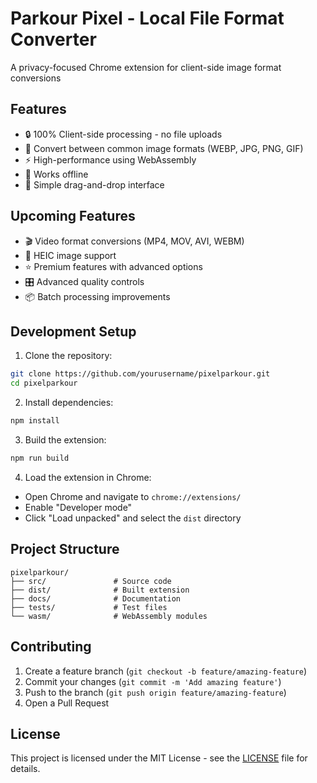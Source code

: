 # Parkour Pixel - Local File Format Converter

A privacy-focused Chrome extension for client-side image format conversions

## Features

- 🔒 100% Client-side processing - no file uploads
- 🎯 Convert between common image formats (WEBP, JPG, PNG, GIF)
- ⚡ High-performance using WebAssembly
- 🔌 Works offline
- 🎨 Simple drag-and-drop interface

## Upcoming Features

- 🎬 Video format conversions (MP4, MOV, AVI, WEBM)
- 📱 HEIC image support
- ⭐ Premium features with advanced options
- 🎛️ Advanced quality controls
- 📦 Batch processing improvements

## Development Setup

1. Clone the repository:
```bash
git clone https://github.com/yourusername/pixelparkour.git
cd pixelparkour
```

2. Install dependencies:
```bash
npm install
```

3. Build the extension:
```bash
npm run build
```

4. Load the extension in Chrome:
- Open Chrome and navigate to `chrome://extensions/`
- Enable "Developer mode"
- Click "Load unpacked" and select the `dist` directory

## Project Structure

```
pixelparkour/
├── src/               # Source code
├── dist/              # Built extension
├── docs/              # Documentation
├── tests/             # Test files
└── wasm/              # WebAssembly modules
```

## Contributing

1. Create a feature branch (`git checkout -b feature/amazing-feature`)
2. Commit your changes (`git commit -m 'Add amazing feature'`)
3. Push to the branch (`git push origin feature/amazing-feature`)
4. Open a Pull Request

## License

This project is licensed under the MIT License - see the [LICENSE](LICENSE) file for details. 